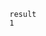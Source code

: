 <!-- usedin: [ _includes/_inlines/Databases/common/backup-verifiers/backup-verifiers_important-v1.md] -->

```
result
1
```

